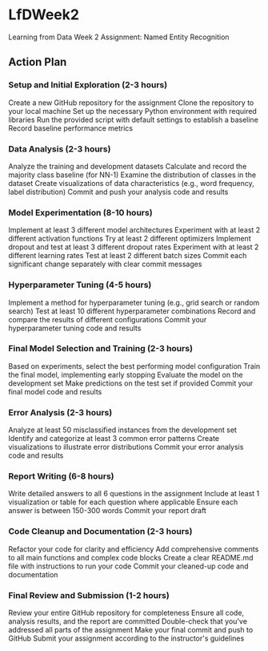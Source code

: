 # LfDWeek2
Learning from Data Week 2 Assignment: Named Entity Recognition
## Action Plan 

### Setup and Initial Exploration (2-3 hours)

Create a new GitHub repository for the assignment
Clone the repository to your local machine
Set up the necessary Python environment with required libraries
Run the provided script with default settings to establish a baseline
Record baseline performance metrics


### Data Analysis (2-3 hours)

Analyze the training and development datasets
Calculate and record the majority class baseline (for NN-1)
Examine the distribution of classes in the dataset
Create visualizations of data characteristics (e.g., word frequency, label distribution)
Commit and push your analysis code and results


### Model Experimentation (8-10 hours)

Implement at least 3 different model architectures
Experiment with at least 2 different activation functions
Try at least 2 different optimizers
Implement dropout and test at least 3 different dropout rates
Experiment with at least 2 different learning rates
Test at least 2 different batch sizes
Commit each significant change separately with clear commit messages


### Hyperparameter Tuning (4-5 hours)

Implement a method for hyperparameter tuning (e.g., grid search or random search)
Test at least 10 different hyperparameter combinations
Record and compare the results of different configurations
Commit your hyperparameter tuning code and results


### Final Model Selection and Training (2-3 hours)

Based on experiments, select the best performing model configuration
Train the final model, implementing early stopping
Evaluate the model on the development set
Make predictions on the test set if provided
Commit your final model code and results


### Error Analysis (2-3 hours)

Analyze at least 50 misclassified instances from the development set
Identify and categorize at least 3 common error patterns
Create visualizations to illustrate error distributions
Commit your error analysis code and results


### Report Writing (6-8 hours)

Write detailed answers to all 6 questions in the assignment
Include at least 1 visualization or table for each question where applicable
Ensure each answer is between 150-300 words
Commit your report draft


### Code Cleanup and Documentation (2-3 hours)

Refactor your code for clarity and efficiency
Add comprehensive comments to all main functions and complex code blocks
Create a clear README.md file with instructions to run your code
Commit your cleaned-up code and documentation


### Final Review and Submission (1-2 hours)

Review your entire GitHub repository for completeness
Ensure all code, analysis results, and the report are committed
Double-check that you've addressed all parts of the assignment
Make your final commit and push to GitHub
Submit your assignment according to the instructor's guidelines
